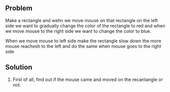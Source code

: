 ## Problem

Make a rectangle and wehn we move mouse on that rectangle on the left side we want to gradually change the color of the rectangle to red and when we move mouse to the right side we want to change the color to blue.

When we move mouse to left side make the rectangle slow down the more mouse reachesh to the left and do the same when mouse goes to the right side

## Solution

1. First of all, find out if the mouse came and moved on the recantangle or not.

